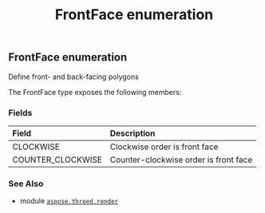 ﻿---
title: FrontFace enumeration
second_title: Aspose.3D for Python via .NET API References
description: 
type: docs
weight: 500
url: /python-net/aspose.threed.render/frontface/
is_root: false
---

## FrontFace enumeration

Define front- and back-facing polygons



The FrontFace type exposes the following members:

### Fields
| Field | Description |
| :- | :- |
| CLOCKWISE | Clockwise order is front face |
| COUNTER_CLOCKWISE | Counter-clockwise order is front face |



### See Also
* module [`aspose.threed.render`](..)
